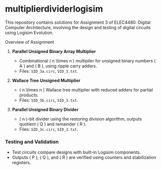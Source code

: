 # multiplierdividerlogisim
This repository contains solutions for Assignment 3 of ELEC4480: Digital Computer Architecture, involving the design and testing of digital circuits using Logisim Evolution.

 Overview of Assignment
1. **Parallel Unsigned Binary Array Multiplier**  
   - Combinational \( n \times n \) multiplier for unsigned binary numbers \( A \) and \( B \), using ripple carry adders.  
   - Files: `SID_3a.circ`, `SID_3.txt`.

2. **Wallace Tree Unsigned Multiplier**  
   - \( n \times n \) Wallace tree multiplier with reduced adders for partial products.  
   - Files: `SID_3b.circ`, `SID_3.txt`.

3. **Parallel Unsigned Binary Divider**  
   - \( n \)-bit divider using the restoring division algorithm, outputs quotient \( Q \) and remainder \( R \).  
   - Files: `SID_3c.circ`, `SID_3.txt`.

### Testing and Validation
- Test circuits compare designs with built-in Logisim components.
- Outputs \( P \), \( Q \), and \( R \) are verified using counters and stabilization registers.
